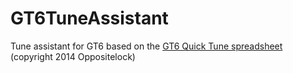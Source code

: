 GT6TuneAssistant
================

Tune assistant for GT6 based on the [GT6 Quick Tune spreadsheet](http://www.gtplanet.net/forum/threads/gt6-quick-tune.294825/) (copyright 2014 Oppositelock)
